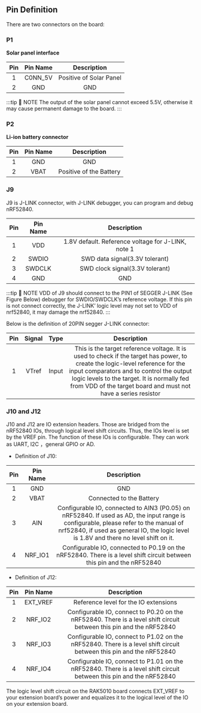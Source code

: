 ## Pin Definition

There are two connectors on the board:

### P1

**Solar panel interface**

|  Pin  | Pin Name |       Description       |
| :---: | :------: | :---------------------: |
|   1   | C0NN\_5V | Positive of Solar Panel |
|   2   |   GND    |           GND           |

:::tip 📝 NOTE
The output of the solar panel cannot exceed 5.5V, otherwise it may cause permanent damage to the board.
:::

### P2

**Li-ion battery connector**

|  Pin  | Pin Name |       Description       |
| :---: | :------: | :---------------------: |
|   1   |   GND    |           GND           |
|   2   |   VBAT   | Positive of the Battery |


### J9

J9 is J-LINK connector, with J-LINK debugger, you can program and debug nRF52840.

|  Pin  | Pin Name |                    Description                     |
| :---: | :------: | :------------------------------------------------: |
|   1   |   VDD    | 1.8V default. Reference voltage for J-LINK, note 1 |
|   2   |  SWDIO   |           SWD data signal(3.3V tolerant)           |
|   3   |  SWDCLK  |          SWD clock signal(3.3V tolerant)           |
|   4   |   GND    |                        GND                         |

:::tip 📝 NOTE
 VDD of J9 should connect to the PIN1 of SEGGER J-LINK (See Figure Below) debugger for SWDIO/SWDCLK’s reference voltage. If this pin is not connect correctly, the J-LINK’ logic level may not set to VDD of nrf52840, it may damage the nrf52840.
:::


Below is the definition of 20PIN segger J-LINK connector:

<rk-img
  src="/assets/images/datasheet/rak5010/j-link-pinout.png"
  width="100%"
  figure-number="6"
  caption="J-LINK Pinout"
/>

|  Pin  | Signal | Type  |                                                                                                                                        Description                                                                                                                                         |
| :---: | :----: | :---: | :----------------------------------------------------------------------------------------------------------------------------------------------------------------------------------------------------------------------------------------------------------------------------------------: |
|   1   | VTref  | Input | This is the target reference voltage. It is used to check if the target has power, to create the logic-level reference for the input comparators and to control the output logic levels to the target. It is normally fed from VDD of the target board and must not have a series resistor |


### J10 and J12

J10 and J12 are IO extension headers. Those are bridged from the nRF52840 IOs, through logical level shift circuits. Thus, the IOs level is set by the VREF pin. The function of these IOs is configurable. They can work as UART, I2C ，general GPIO or AD.

- Definition of J10:

|  Pin  | Pin Name |                                                                                                          Description                                                                                                           |
| :---: | :------: | :----------------------------------------------------------------------------------------------------------------------------------------------------------------------------------------------------------------------------: |
|   1   |   GND    |                                                                                                              GND                                                                                                               |
|   2   |   VBAT   |                                                                                                    Connected to the Battery                                                                                                    |
|   3   |   AIN    | Configurable IO, connected to AIN3 (P0.05) on nRF52840. If used as AD, the input range is configurable, please refer to the manual of nrf52840, if used as general IO, the logic level is 1.8V and there no level shift on it. |
|   4   | NRF\_IO1 |                                                     Configurable IO, connected to P0.19 on the nRF52840. There is a level shift circuit between this pin and the nRF52840                                                      |


- Definition of J12:

|  Pin  | Pin Name  |                                                     Description                                                     |
| :---: | :-------: | :-----------------------------------------------------------------------------------------------------------------: |
|   1   | EXT\_VREF |                                        Reference level for the IO extensions                                        |
|   2   | NRF\_IO2  | Configurable IO, connect to P0.20 on the nRF52840. There is a level shift circuit between this pin and the nRF52840 |
|   3   | NRF\_IO3  | Configurable IO, connect to P1.02 on the nRF52840. There is a level shift circuit between this pin and the nRF52840 |
|   4   | NRF\_IO4  | Configurable IO, connect to P1.01 on the nRF52840. There is a level shift circuit between this pin and the nRF52840 |


The logic level shift circuit on the RAK5010 board connects EXT_VREF to your extension board’s power and equalizes it to the logical level of the IO on your extension board.


<rk-img
  src="/assets/images/datasheet/rak5010/typical-converter-circuitry.jpg"
  width="100%"
  figure-number="7"
  caption="Typical Converter Circuitry"
/>